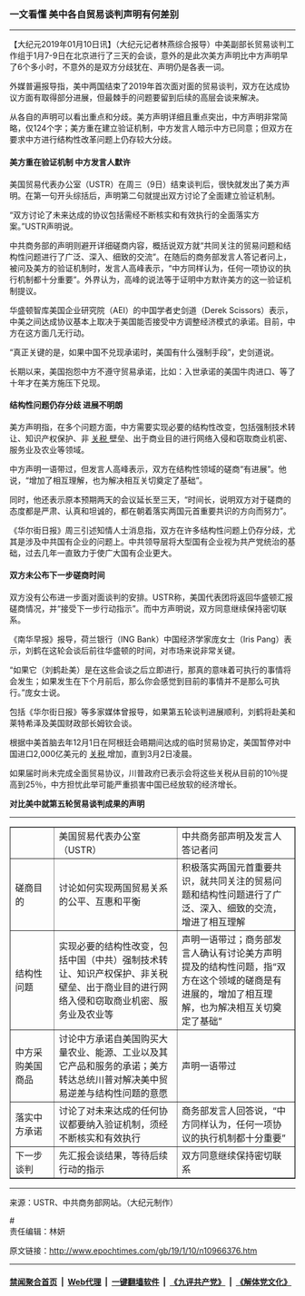 ### 一文看懂 美中各自贸易谈判声明有何差别
------------------------

<p>
 【大纪元2019年01月10日讯】（大纪元记者林燕综合报导）中美副部长贸易谈判工作组于1月7-9日在北京进行了三天的会谈，意外的是此次美方声明比中方声明早了6个多小时，不意外的是双方分歧犹在、声明仍是各表一词。
</p>
<p>
 外媒普遍报导指，美中两国结束了2019年首次面对面的贸易谈判，双方在达成协议方面有取得部分进展，但最棘手的问题要留到后续的高层会谈来解决。
</p>
<p>
 从各自的声明可以看出重点和分歧。美方声明详细且重点突出，中方声明非常简略，仅124个字；美方重在建立验证机制，中方发言人暗示中方已同意；但双方在要求中方进行结构性改革问题上仍存较大分歧。
</p>
<h4>
 美方重在验证机制 中方发言人默许
</h4>
<p>
 美国贸易代表办公室（USTR）在周三（9日）结束谈判后，很快就发出了美方声明。在第一句开头综括后，声明第二句就提出双方讨论了全面建立验证机制。
</p>
<p>
 “双方讨论了未来达成的协议包括需经不断核实和有效执行的全面落实方案。”USTR声明说。
</p>
<p>
 中共商务部的声明则避开详细磋商内容，概括说双方就“共同关注的贸易问题和结构性问题进行了广泛、深入、细致的交流”。在随后的商务部发言人答记者问上，被问及美方的验证机制时，发言人高峰表示，“中方同样认为，任何一项协议的执行机制都十分重要”。外界认为，高峰的说法等于证明中方默许美方的这一验证机制提议。
</p>
<p>
 华盛顿智库美国企业研究院（AEI）的中国学者史剑道（Derek Scissors）表示，中美之间达成协议基本上取决于美国能否接受中方调整经济模式的承诺。目前，中方在这方面几无行动。
</p>
<p>
 “真正关键的是，如果中国不兑现承诺时，美国有什么强制手段”，史剑道说。
</p>
<p>
 长期以来，美国抱怨中方不遵守贸易承诺，比如：入世承诺的美国牛肉进口、等了十年才在美方施压下兑现。
</p>
<h4>
 结构性问题仍存分歧 进展不明朗
</h4>
<p>
 美方声明指，在多个问题方面，中方需要实现必要的结构性改变，包括强制技术转让、知识产权保护、非
 <a href="http://www.epochtimes.com/gb/tag/%E5%85%B3%E7%A8%8E.html">
  关税
 </a>
 壁垒、出于商业目的进行网络入侵和窃取商业机密、服务业及农业等领域。
</p>
<p>
 中方声明一语带过，但发言人高峰表示，双方在结构性领域的磋商“有进展”。他说，“增加了相互理解，也为解决相互关切奠定了基础”。
</p>
<p>
 同时，他还表示原本预期两天的会议延长至三天，“时间长，说明双方对于磋商的态度都是严肃、认真和坦诚的，都在朝着落实两国元首重要共识的方向而努力”。
</p>
<p>
 《华尔街日报》周三引述知情人士消息指，双方在许多结构性问题上仍存分歧，尤其是涉及中共国有企业的问题上。中共领导层将大型国有企业视为共产党统治的基础，过去几年一直致力于使广大国有企业更大。
</p>
<h4>
 双方未公布下一步磋商时间
</h4>
<p>
 双方没有公布进一步面对面谈判的安排。USTR称，美国代表团将返回华盛顿汇报磋商情况，并“接受下一步行动指示”。而中方声明说，双方同意继续保持密切联系。
</p>
<p>
 《南华早报》报导，荷兰银行（ING Bank）中国经济学家庞女士（Iris Pang）表示，刘鹤在这轮会谈后前往华盛顿的时间，对市场来说非常关键。
</p>
<p>
 “如果它（刘鹤赴美）是在这些会谈之后立即进行，那真的意味着可执行的事情将会发生；如果发生在下个月前后，那么你会感觉到目前的事情并不是那么可执行。”庞女士说。
</p>
<p>
 包括《华尔街日报》等多家媒体曾报导，如果第五轮谈判进展顺利，刘鹤将赴美和莱特希泽及美国财政部长姆钦会谈。
</p>
<p>
 根据中美首脑去年12月1日在阿根廷会晤期间达成的临时贸易协定，美国暂停对中国进口2,000亿美元的
 <a href="http://www.epochtimes.com/gb/tag/%E5%85%B3%E7%A8%8E.html">
  关税
 </a>
 增加，直到3月2日凌晨。
</p>
<p>
 如果届时尚未完成全面贸易协议，川普政府已表示会将这些关税从目前的10％提高到25％，中方担忧此举可能严重损害中国已经放软的经济增长。
</p>
<p>
 <b>
  对比美中就第五轮贸易谈判成果的声明
 </b>
</p>
<hr/>
<table border="1" cellspacing="0">
 <tbody>
  <tr>
   <td style="min-width: 50px;">
   </td>
   <td style="min-width: 50px;">
    美国贸易代表办公室（USTR）
   </td>
   <td style="min-width: 50px;">
    中共商务部声明及发言人答记者问
   </td>
  </tr>
  <tr>
   <td style="min-width: 50px;">
    磋商目的
   </td>
   <td style="min-width: 50px;">
    讨论如何实现两国贸易关系的公平、互惠和平衡
   </td>
   <td style="min-width: 50px;">
    积极落实两国元首重要共识，就共同关注的贸易问题和结构性问题进行了广泛、深入、细致的交流，增进了相互理解
   </td>
  </tr>
  <tr>
   <td style="min-width: 50px;">
    结构性问题
   </td>
   <td style="min-width: 50px;">
    实现必要的结构性改变，包括中国（中共）强制技术转让、知识产权保护、非关税壁垒、出于商业目的进行网络入侵和窃取商业机密、服务业及农业等
   </td>
   <td style="min-width: 50px;">
    声明一语带过；商务部发言人确认有讨论美方声明提及的结构性问题，指“双方在这个领域的磋商是有进展的，增加了相互理解，也为解决相互关切奠定了基础”
   </td>
  </tr>
  <tr>
   <td style="min-width: 50px;">
    中方采购美国商品
   </td>
   <td style="min-width: 50px;">
    讨论中方承诺自美国购买大量农业、能源、工业以及其它产品和服务的承诺；美方转达总统川普对解决美中贸易逆差与结构性问题的意愿
   </td>
   <td style="min-width: 50px;">
    声明一语带过
   </td>
  </tr>
  <tr>
   <td style="min-width: 50px;">
    落实中方承诺
   </td>
   <td style="min-width: 50px;">
    讨论了对未来达成的任何协议都要纳入验证机制，须经不断核实和有效执行
   </td>
   <td style="min-width: 50px;">
    商务部发言人回答说，“中方同样认为，任何一项协议的执行机制都十分重要”
   </td>
  </tr>
  <tr>
   <td style="min-width: 50px;">
    下一步谈判
   </td>
   <td style="min-width: 50px;">
    先汇报会谈结果，等待后续行动的指示
   </td>
   <td style="min-width: 50px;">
    双方同意继续保持密切联系
   </td>
  </tr>
 </tbody>
</table>
<hr/>
<p>
 来源：USTR、中共商务部网站。（大纪元制作）
</p>
<p>
 #
 <br/>
 责任编辑：林妍
</p>

原文链接：http://www.epochtimes.com/gb/19/1/10/n10966376.htm


------------------------
#### [禁闻聚合首页](https://github.com/gfw-breaker/banned-news/blob/master/README.md) &nbsp;|&nbsp; [Web代理](https://github.com/gfw-breaker/open-proxy/blob/master/README.md) &nbsp;|&nbsp; [一键翻墙软件](https://github.com/gfw-breaker/nogfw/blob/master/README.md) &nbsp;|&nbsp; [《九评共产党》](https://github.com/gfw-breaker/9ping.md/blob/master/README.md#九评之一评共产党是什么) &nbsp;|&nbsp; [《解体党文化》](https://github.com/gfw-breaker/jtdwh.md/blob/master/README.md#绪论)